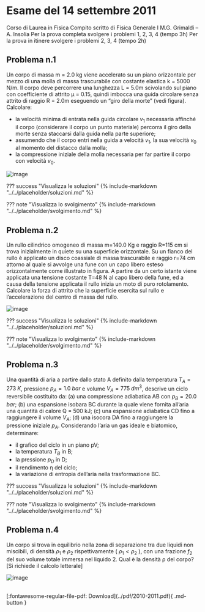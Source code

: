 # Esame del 14 settembre 2011
Corso di Laurea in Fisica
Compito scritto di Fisica Generale I
M.G. Grimaldi – A. Insolia
Per la prova completa svolgere i problemi 1, 2, 3, 4 (tempo 3h)
Per la prova in itinere svolgere i problemi 2, 3, 4 (tempo 2h)

## Problema n.1
Un corpo di massa m = 2.0 kg viene accelerato su un piano orizzontale per mezzo di una molla di massa trascurabile con costante elastica k = 5000 N/m. Il corpo deve percorrere una lunghezza L = 5.0m scivolando sul piano con coefficiente di attrito μ = 0.15, quindi imbocca una guida circolare senza attrito di raggio R = 2.0m eseguendo un “giro della morte” (vedi figura). Calcolare:

- la velocità minima di entrata nella guida circolare $v_1$ necessaria affinché il corpo (considerare il corpo un punto materiale) percorra il giro della morte senza staccarsi dalla guida nella parte superiore;
- assumendo che il corpo entri nella guida a velocità $v_1$, la sua velocità $v_0$ al momento del distacco dalla molla;
- la compressione iniziale della molla necessaria per far partire il corpo con velocità $v_0$.

![image](https://user-images.githubusercontent.com/77018886/153299147-0a668015-eae6-40f1-950f-e34456a12f31.png)

??? success "Visualizza le soluzioni"
    {% include-markdown "../../placeholder/soluzioni.md" %}

??? note "Visualizza lo svolgimento"
    {% include-markdown "../../placeholder/svolgimento.md" %}

## Problema n.2
Un rullo cilindrico omogeneo di massa m=140.0 Kg e raggio R=115 cm si trova inizialmente in quiete su una superficie orizzontale. Su un fianco del rullo è applicato un disco coassiale di massa trascurabile e raggio r=74 cm attorno al quale si avvolge una fune con un capo libero esteso orizzontalmente come illustrato in figura. A partire da un certo istante viene applicata una tensione costante T=48 N al capo libero della fune, ed a causa della tensione applicata il rullo inizia un moto di puro rotolamento. Calcolare la forza di attrito che la superficie esercita sul rullo e l’accelerazione del centro di massa del rullo.

![image](https://user-images.githubusercontent.com/77018886/153299180-863050c9-b4f4-4bda-9a5c-141a6a74e3bf.png)

??? success "Visualizza le soluzioni"
    {% include-markdown "../../placeholder/soluzioni.md" %}

??? note "Visualizza lo svolgimento"
    {% include-markdown "../../placeholder/svolgimento.md" %}

## Problema n.3
Una quantità di aria a partire dallo stato A definito dalla temperatura $T_A = 273 \; K$, pressione $p_A = 1.0 \; bar$ e volume $V_A = 775 \; dm^3$, descrive un ciclo reversibile costituito da: (a) una compressione adiabatica AB con $p_B = 20.0 \; bar$; (b) una espansione isobara BC durante la quale viene fornita all’aria una quantità di calore Q = 500 kJ; (c) una espansione adiabatica CD fino a raggiungere il volume $V_A$; (d) una isocora DA fino a raggiungere la pressione iniziale $p_A$. Considerando l’aria un gas ideale e biatomico, determinare:

- il grafico del ciclo in un piano pV;
- la temperatura $T_B$ in B;
- la pressione $p_D$ in D;
- il rendimento η del ciclo;
- la variazione di entropia dell’aria nella trasformazione BC.

??? success "Visualizza le soluzioni"
    {% include-markdown "../../placeholder/soluzioni.md" %}

??? note "Visualizza lo svolgimento"
    {% include-markdown "../../placeholder/svolgimento.md" %}

## Problema n.4
Un corpo si trova in equilibrio nella zona di separazione tra due liquidi non miscibili, di densità $ρ_1$ e $ρ_2$ rispettivamente ( $ρ_1 < ρ_2$ ), con una frazione $f_2$ del suo volume totale immersa nel liquido 2. Qual è la densità ρ del corpo? [Si richiede il calcolo letterale]

![image](https://user-images.githubusercontent.com/77018886/153299211-297b9f32-5d8f-4e8f-973f-d60ffdb5f0a8.png)

<br>
[:fontawesome-regular-file-pdf: Download](../pdf/2010-2011.pdf){ .md-button }